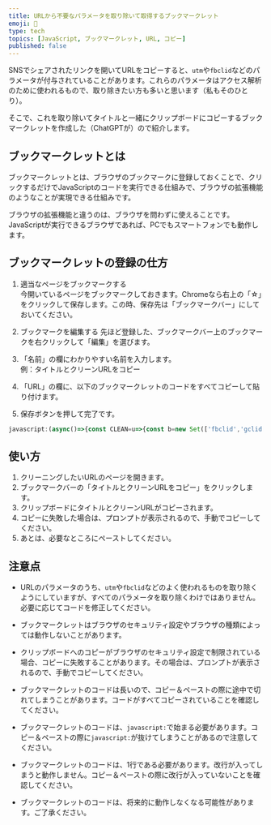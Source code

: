 ```yaml
---
title: URLから不要なパラメータを取り除いて取得するブックマークレット
emoji: 🧹
type: tech
topics: [JavaScript, ブックマークレット, URL, コピー]
published: false
---
```

SNSでシェアされたリンクを開いてURLをコピーすると、`utm`や`fbclid`などのパラメータが付与されていることがあります。これらのパラメータはアクセス解析のために使われるもので、取り除きたい方も多いと思います（私もそのひとり）。

そこで、これを取り除いてタイトルと一緒にクリップボードにコピーするブックマークレットを作成した（ChatGPTが）ので紹介します。

## ブックマークレットとは
ブックマークレットとは、ブラウザのブックマークに登録しておくことで、クリックするだけでJavaScriptのコードを実行できる仕組みで、ブラウザの拡張機能のようなことが実現できる仕組みです。

ブラウザの拡張機能と違うのは、ブラウザを問わずに使えることです。JavaScriptが実行できるブラウザであれば、PCでもスマートフォンでも動作します。

## ブックマークレットの登録の仕方

1. 適当なページをブックマークする  
今開いているページをブックマークしておきます。Chromeなら右上の「☆」をクリックして保存します。この時、保存先は「ブックマークバー」にしておいてください。

1. ブックマークを編集する
先ほど登録した、ブックマークバー上のブックマークを右クリックして「編集」を選びます。
1. 「名前」の欄にわかりやすい名前を入力します。  
例：タイトルとクリーンURLをコピー
1. 「URL」の欄に、以下のブックマークレットのコードをすべてコピーして貼り付けます。
1. 保存ボタンを押して完了です。

```javascript
javascript:(async()=>{const CLEAN=u=>{const b=new Set(['fbclid','gclid','gclsrc','dclid','msclkid','mibextid','mc_cid','mc_eid','mkt_tok','yclid','_hsenc','_hsmi','igshid','si','ref','ref_src','ref_url','sr_share','share','share_id','utm_id','ved']);const kk=s=>s.toLowerCase();const zap=sp=>{for(const k of Array.from(sp.keys())){const k2=kk(k);if(k2.startsWith('utm_')||b.has(k2)||k2==='wt.mc_id'||k2==='wt.mc_ev')sp.delete(k)}};const p=u.searchParams;zap(p);if(u.hash&&u.hash.includes('?')){const hq=u.hash.split('?');const h=hq[0],q=hq[1];const sp=new URLSearchParams(q);zap(sp);u.hash=sp.toString()?h+'?'+sp:h}return u.toString()};const text=(()=>{try{const u=new URL(location.href);return document.title+'\n'+CLEAN(u)}catch(e){return document.title+'\n'+location.href}})();const copy=async txt=>{try{if(navigator.clipboard&&navigator.clipboard.writeText){await navigator.clipboard.writeText(txt);return true}}catch(e){}try{let ok=false;const onCopy=e=>{e.preventDefault();e.clipboardData.setData('text/plain',txt);ok=true};document.addEventListener('copy',onCopy,{once:true});ok=document.execCommand('copy');return ok}catch(e){}try{let ok=false;const ta=document.createElement('textarea');ta.value=txt;ta.setAttribute('readonly','');ta.style.position='fixed';ta.style.top='0';ta.style.left='0';ta.style.opacity='0';document.body.appendChild(ta);ta.focus();ta.select();ok=document.execCommand('copy');ta.remove();if(ok)return true}catch(e){}prompt('Copy:\n',txt);return false};await copy(text)})();
```

## 使い方
1. クリーニングしたいURLのページを開きます。
1. ブックマークバーの「タイトルとクリーンURLをコピー」をクリックします。
1. クリップボードにタイトルとクリーンURLがコピーされます。
1. コピーに失敗した場合は、プロンプトが表示されるので、手動でコピーしてください。
2. あとは、必要なところにペーストしてください。

## 注意点
- URLのパラメータのうち、`utm`や`fbclid`などのよく使われるものを取り除くようにしていますが、すべてのパラメータを取り除くわけではありません。必要に応じてコードを修正してください。

- ブックマークレットはブラウザのセキュリティ設定やブラウザの種類によっては動作しないことがあります。
- クリップボードへのコピーがブラウザのセキュリティ設定で制限されている場合、コピーに失敗することがあります。その場合は、プロンプトが表示されるので、手動でコピーしてください。
- ブックマークレットのコードは長いので、コピー＆ペーストの際に途中で切れてしまうことがあります。コードがすべてコピーされていることを確認してください。
- ブックマークレットのコードは、`javascript:`で始まる必要があります。コピー＆ペーストの際に`javascript:`が抜けてしまうことがあるので注意してください。
- ブックマークレットのコードは、1行である必要があります。改行が入ってしまうと動作しません。コピー＆ペーストの際に改行が入っていないことを確認してください。
- ブックマークレットのコードは、将来的に動作しなくなる可能性があります。ご了承ください。